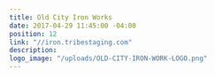 ```yaml
---
title: Old City Iron Works
date: 2017-04-29 11:45:00 -04:00
position: 12
link: "//iron.tribestaging.com"
description: 
logo_image: "/uploads/OLD-CITY-IRON-WORK-LOGO.png"
---
```


